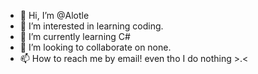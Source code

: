 - 👋 Hi, I’m @Alotle
- 👀 I’m interested in learning coding.
- 🌱 I’m currently learning C#
- 💞️ I’m looking to collaborate on none.
- 📫 How to reach me by email!
even tho I do nothing >.<

<!---
Alotle/Alotle is a ✨ special ✨ repository because its `README.md` (this file) appears on your GitHub profile.
You can click the Preview link to take a look at your changes.
--->
